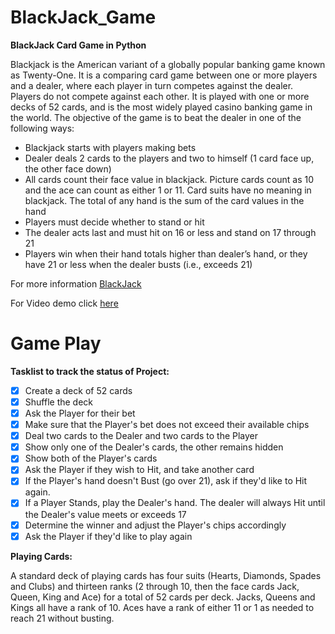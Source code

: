# BlackJack_Game
**BlackJack Card Game in Python**

Blackjack is the American variant of a globally popular banking game known as Twenty-One. It is a comparing card game between one or more players and a dealer, where each player in turn competes against the dealer. Players do not compete against each other. It is played with one or more decks of 52 cards, and is the most widely played casino banking game in the world. The objective of the game is to beat the dealer in one of the following ways:

- Blackjack starts with players making bets
- Dealer deals 2 cards to the players and two to himself (1 card face up, the other face down)
- All cards count their face value in blackjack. Picture cards count as 10 and the ace can count as either 1 or 11. Card suits have no meaning in blackjack. The total of any hand is the sum of the card values in the hand
- Players must decide whether to stand or hit
- The dealer acts last and must hit on 16 or less and stand on 17 through 21
- Players win when their hand totals higher than dealer’s hand, or they have 21 or less when the dealer busts (i.e., exceeds 21)

For more information [BlackJack](https://en.wikipedia.org/wiki/Blackjack)

For Video demo click [here](https://www.youtube.com/watch?v=-9YGKFdP6sY)

# Game Play
**Tasklist to track the status of Project:**
- [x] Create a deck of 52 cards
- [x] Shuffle the deck
- [x] Ask the Player for their bet
- [x] Make sure that the Player's bet does not exceed their available chips
- [x] Deal two cards to the Dealer and two cards to the Player
- [x] Show only one of the Dealer's cards, the other remains hidden
- [x] Show both of the Player's cards
- [x] Ask the Player if they wish to Hit, and take another card
- [x] If the Player's hand doesn't Bust (go over 21), ask if they'd like to Hit again.
- [x] If a Player Stands, play the Dealer's hand. The dealer will always Hit until the Dealer's value meets or exceeds 17
- [x] Determine the winner and adjust the Player's chips accordingly
- [x] Ask the Player if they'd like to play again

**Playing Cards:**

A standard deck of playing cards has four suits (Hearts, Diamonds, Spades and Clubs) and thirteen ranks (2 through 10, then the face cards Jack, Queen, King and Ace) for a total of 52 cards per deck. Jacks, Queens and Kings all have a rank of 10. Aces have a rank of either 11 or 1 as needed to reach 21 without busting.
